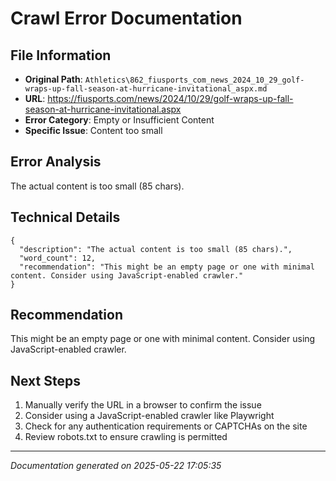 # Crawl Error Documentation

## File Information
- **Original Path**: `Athletics\862_fiusports_com_news_2024_10_29_golf-wraps-up-fall-season-at-hurricane-invitational_aspx.md`
- **URL**: https://fiusports.com/news/2024/10/29/golf-wraps-up-fall-season-at-hurricane-invitational.aspx
- **Error Category**: Empty or Insufficient Content
- **Specific Issue**: Content too small

## Error Analysis
The actual content is too small (85 chars).

## Technical Details
```
{
  "description": "The actual content is too small (85 chars).",
  "word_count": 12,
  "recommendation": "This might be an empty page or one with minimal content. Consider using JavaScript-enabled crawler."
}
```

## Recommendation
This might be an empty page or one with minimal content. Consider using JavaScript-enabled crawler.

## Next Steps
1. Manually verify the URL in a browser to confirm the issue
2. Consider using a JavaScript-enabled crawler like Playwright
3. Check for any authentication requirements or CAPTCHAs on the site
4. Review robots.txt to ensure crawling is permitted

---
*Documentation generated on 2025-05-22 17:05:35*
